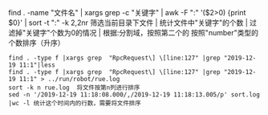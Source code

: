 find . -name "文件名"  | xargs grep -c "关键字" | awk -F ":" '($2>0) {print $0}' | sort -t ":" -k 2,2nr
筛选当前目录下文件  |  统计文件中"关键字"的个数  |  过滤掉"关键字"个数为0的情况  |  根据:分割域，按照第二个的 按照"number"类型的个数排序（升序）


```
find . -type f |xargs grep  "RpcRequest\] \[line:127" |grep "2019-12-19 11:1"|less
find . -type f |xargs grep  "RpcRequest\] \[line:127" |grep "2019-12-19 11:1" > ../run/robot/rue.log
sort -k n rue.log  将文件按第n列进行排序
sed -n '/2019-12-19 11:18:08.000/,/2019-12-19 11:18:13.005/p' sort.log |wc -l 统计这个时间内的行数，需要将文件排序
```

